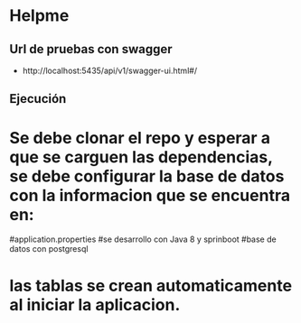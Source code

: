 # Helpme 
## Url de pruebas con swagger
- http://localhost:5435/api/v1/swagger-ui.html#/
## Ejecución
# Se debe clonar el repo y esperar a que se carguen las dependencias, se debe configurar la base de datos con la informacion que se encuentra en:
#application.properties
#se desarrollo con Java 8 y sprinboot
#base de datos con postgresql
# las tablas se crean automaticamente al iniciar la aplicacion.